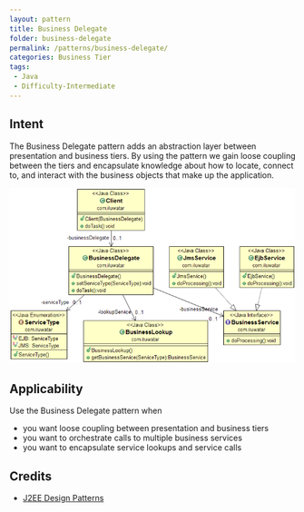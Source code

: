 ```yaml
---
layout: pattern
title: Business Delegate
folder: business-delegate
permalink: /patterns/business-delegate/
categories: Business Tier
tags:
 - Java
 - Difficulty-Intermediate
---
```


## Intent
The Business Delegate pattern adds an abstraction layer between
presentation and business tiers. By using the pattern we gain loose coupling
between the tiers and encapsulate knowledge about how to locate, connect to,
and interact with the business objects that make up the application.

![alt text](./doc/business-delegate.png "Business Delegate")

## Applicability
Use the Business Delegate pattern when

* you want loose coupling between presentation and business tiers
* you want to orchestrate calls to multiple business services
* you want to encapsulate service lookups and service calls

## Credits

* [J2EE Design Patterns](http://www.amazon.com/J2EE-Design-Patterns-William-Crawford/dp/0596004273/ref=sr_1_2)
